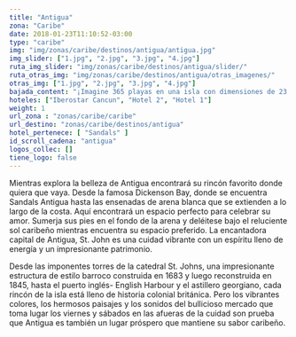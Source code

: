 ```yaml
---
title: "Antigua"
zona: "Caribe"
date: 2018-01-23T11:10:52-03:00
type: "caribe"
img: "img/zonas/caribe/destinos/antigua/antigua.jpg"
img_slider: ["1.jpg", "2.jpg", "3.jpg", "4.jpg"]
ruta_img_slider: "img/zonas/caribe/destinos/antigua/slider/"
ruta_otras_img: "img/zonas/caribe/destinos/antigua/otras_imagenes/"
otras_img: ["1.jpg", "2.jpg", "3.jpg", "4.jpg"]
bajada_content: "¡Imagine 365 playas en una isla con dimensiones de 23 kilómetros de largo y 18 kilómetros de ancho!"
hoteles: ["Iberostar Cancun", "Hotel 2", "Hotel 1"]
weight: 1
url_zona : "zonas/caribe/caribe"
url_destino: "zonas/caribe/destinos/antigua"
hotel_pertenece: [ "Sandals" ]
id_scroll_cadena: "antigua"
logos_collec: []
tiene_logo: false
---
```

Mientras explora la belleza de Antigua encontrará su rincón favorito donde quiera que vaya. Desde la famosa Dickenson Bay, donde se encuentra Sandals Antigua hasta las ensenadas de arena blanca que se extienden a lo largo de la costa. Aquí encontrará un espacio perfecto para celebrar su amor. Sumerja sus pies en el fondo de la arena y deléitese bajo el reluciente sol caribeño mientras encuentra su espacio preferido. La encantadora capital de Antigua, St. John es una cuidad vibrante con un espíritu lleno de energía y un impresionante patrimonio.

Desde las imponentes torres de la catedral St. Johns, una impresionante estructura de estilo barroco construida en 1683 y luego reconstruida en 1845, hasta el puerto inglés- English Harbour y el astillero georgiano, cada rincón de la isla está lleno de historia colonial británica. Pero los vibrantes colores, los hermosos paisajes y los sonidos del bullicioso mercado que toma lugar los viernes y sábados en las afueras de la cuidad son prueba que Antigua es también un lugar próspero que mantiene su sabor caribeño.

